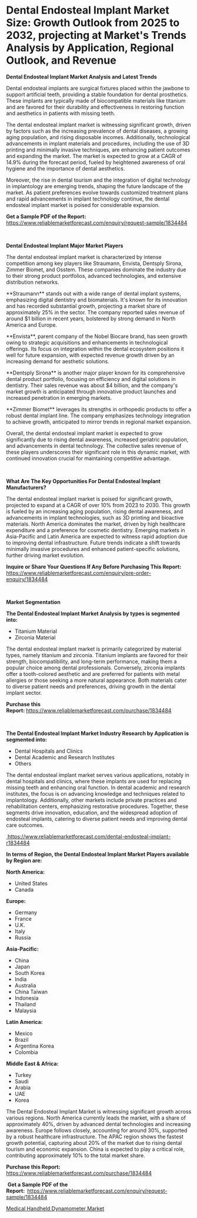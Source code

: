 <p><h1>Dental Endosteal Implant Market Size: Growth Outlook from 2025 to 2032, projecting at Market's Trends Analysis by Application, Regional Outlook, and Revenue</h1></p><p><strong>Dental Endosteal Implant Market Analysis and Latest Trends</strong></p>
<p><p>Dental endosteal implants are surgical fixtures placed within the jawbone to support artificial teeth, providing a stable foundation for dental prosthetics. These implants are typically made of biocompatible materials like titanium and are favored for their durability and effectiveness in restoring function and aesthetics in patients with missing teeth.</p><p>The dental endosteal implant market is witnessing significant growth, driven by factors such as the increasing prevalence of dental diseases, a growing aging population, and rising disposable incomes. Additionally, technological advancements in implant materials and procedures, including the use of 3D printing and minimally invasive techniques, are enhancing patient outcomes and expanding the market. The market is expected to grow at a CAGR of 14.9% during the forecast period, fueled by heightened awareness of oral hygiene and the importance of dental aesthetics.</p><p>Moreover, the rise in dental tourism and the integration of digital technology in implantology are emerging trends, shaping the future landscape of the market. As patient preferences evolve towards customized treatment plans and rapid advancements in implant technology continue, the dental endosteal implant market is poised for considerable expansion.</p></p>
<p><strong>Get a Sample PDF of the Report:&nbsp;</strong> <a href="https://www.reliablemarketforecast.com/enquiry/request-sample/1834484?utm_campaign=2810&utm_medium=2&utm_source=Github&utm_content=ia&utm_term=05032025&utm_id=dental-endosteal-implant">https://www.reliablemarketforecast.com/enquiry/request-sample/1834484</a></p>
<p>&nbsp;</p>
<p><strong>Dental Endosteal Implant Major Market Players</strong></p>
<p><p>The dental endosteal implant market is characterized by intense competition among key players like Straumann, Envista, Dentsply Sirona, Zimmer Biomet, and Osstem. These companies dominate the industry due to their strong product portfolios, advanced technologies, and extensive distribution networks.</p><p>**Straumann** stands out with a wide range of dental implant systems, emphasizing digital dentistry and biomaterials. It's known for its innovation and has recorded substantial growth, projecting a market share of approximately 25% in the sector. The company reported sales revenue of around $1 billion in recent years, bolstered by strong demand in North America and Europe.</p><p>**Envista**, parent company of the Nobel Biocare brand, has seen growth owing to strategic acquisitions and enhancements in technological offerings. Its focus on integration within the dental ecosystem positions it well for future expansion, with expected revenue growth driven by an increasing demand for aesthetic solutions.</p><p>**Dentsply Sirona** is another major player known for its comprehensive dental product portfolio, focusing on efficiency and digital solutions in dentistry. Their sales revenue was about $4 billion, and the company's market growth is anticipated through innovative product launches and increased penetration in emerging markets.</p><p>**Zimmer Biomet** leverages its strengths in orthopedic products to offer a robust dental implant line. The company emphasizes technology integration to achieve growth, anticipated to mirror trends in regional market expansion.</p><p>Overall, the dental endosteal implant market is expected to grow significantly due to rising dental awareness, increased geriatric population, and advancements in dental technology. The collective sales revenue of these players underscores their significant role in this dynamic market, with continued innovation crucial for maintaining competitive advantage.</p></p>
<p>&nbsp;</p>
<p><strong>What Are The Key Opportunities For Dental Endosteal Implant Manufacturers?</strong></p>
<p><p>The dental endosteal implant market is poised for significant growth, projected to expand at a CAGR of over 10% from 2023 to 2030. This growth is fueled by an increasing aging population, rising dental awareness, and advancements in implant technologies, such as 3D printing and bioactive materials. North America dominates the market, driven by high healthcare expenditure and a preference for cosmetic dentistry. Emerging markets in Asia-Pacific and Latin America are expected to witness rapid adoption due to improving dental infrastructure. Future trends indicate a shift towards minimally invasive procedures and enhanced patient-specific solutions, further driving market evolution.</p></p>
<p><strong>Inquire or Share Your Questions If Any Before Purchasing This Report:</strong> <a href="https://www.reliablemarketforecast.com/enquiry/pre-order-enquiry/1834484?utm_campaign=2810&utm_medium=2&utm_source=Github&utm_content=ia&utm_term=05032025&utm_id=dental-endosteal-implant">https://www.reliablemarketforecast.com/enquiry/pre-order-enquiry/1834484</a></p>
<p>&nbsp;</p>
<p><strong>Market Segmentation</strong></p>
<p><strong>The Dental Endosteal Implant Market Analysis by types is segmented into:</strong></p>
<p><ul><li>Titanium Material</li><li>Zirconia Material</li></ul></p>
<p><p>The dental endosteal implant market is primarily categorized by material types, namely titanium and zirconia. Titanium implants are favored for their strength, biocompatibility, and long-term performance, making them a popular choice among dental professionals. Conversely, zirconia implants offer a tooth-colored aesthetic and are preferred for patients with metal allergies or those seeking a more natural appearance. Both materials cater to diverse patient needs and preferences, driving growth in the dental implant sector.</p></p>
<p><strong>Purchase this Report:&nbsp;</strong><a href="https://www.reliablemarketforecast.com/purchase/1834484?utm_campaign=2810&utm_medium=2&utm_source=Github&utm_content=ia&utm_term=05032025&utm_id=dental-endosteal-implant">https://www.reliablemarketforecast.com/purchase/1834484</a></p>
<p>&nbsp;</p>
<p><strong>The Dental Endosteal Implant Market Industry Research by Application is segmented into:</strong></p>
<p><ul><li>Dental Hospitals and Clinics</li><li>Dental Academic and Research Institutes</li><li>Others</li></ul></p>
<p><p>The dental endosteal implant market serves various applications, notably in dental hospitals and clinics, where these implants are used for replacing missing teeth and enhancing oral function. In dental academic and research institutes, the focus is on advancing knowledge and techniques related to implantology. Additionally, other markets include private practices and rehabilitation centers, emphasizing restorative procedures. Together, these segments drive innovation, education, and the widespread adoption of endosteal implants, catering to diverse patient needs and improving dental care outcomes.</p></p>
<p><a href="https://www.reliablemarketforecast.com/dental-endosteal-implant-r1834484?utm_campaign=2810&utm_medium=2&utm_source=Github&utm_content=ia&utm_term=05032025&utm_id=dental-endosteal-implant">&nbsp;https://www.reliablemarketforecast.com/dental-endosteal-implant-r1834484</a></p>
<p><strong>In terms of Region, the Dental Endosteal Implant Market Players available by Region are:</strong></p>
<p>
    <p> <strong> North America: </strong>
        <ul>
            <li>United States</li>
            <li>Canada</li>
        </ul>
        </p> 
    <p> <strong> Europe: </strong>
        <ul>
            <li>Germany</li>
            <li>France</li>
            <li>U.K.</li>
            <li>Italy</li>
            <li>Russia</li>
        </ul>
        </p> 
    <p> <strong> Asia-Pacific: </strong>
        <ul>
            <li>China</li>
            <li>Japan</li>
            <li>South Korea</li>
            <li>India</li>
            <li>Australia</li>
            <li>China Taiwan</li>
            <li>Indonesia</li>
            <li>Thailand</li>
            <li>Malaysia</li>
        </ul>
        </p> 
    <p> <strong> Latin America: </strong>
        <ul>
            <li>Mexico</li>
            <li>Brazil</li>
            <li>Argentina Korea</li>
            <li>Colombia</li>
        </ul>
        </p> 
    <p> <strong> Middle East & Africa: </strong>
        <ul>
            <li>Turkey</li>
            <li>Saudi</li>
            <li>Arabia</li>
            <li>UAE</li>
            <li>Korea</li>
        </ul>
    </p>
    </p>
<p><p>The Dental Endosteal Implant Market is witnessing significant growth across various regions. North America currently leads the market, with a share of approximately 40%, driven by advanced dental technologies and increasing awareness. Europe follows closely, accounting for around 30%, supported by a robust healthcare infrastructure. The APAC region shows the fastest growth potential, capturing about 20% of the market due to rising dental tourism and economic expansion. China is expected to play a critical role, contributing approximately 10% to the total market share.</p></p>
<p><strong>Purchase this Report: </strong><a href="https://www.reliablemarketforecast.com/purchase/1834484?utm_campaign=2810&utm_medium=2&utm_source=Github&utm_content=ia&utm_term=05032025&utm_id=dental-endosteal-implant">https://www.reliablemarketforecast.com/purchase/1834484</a></p>
<p>&nbsp;<strong>Get a Sample PDF of the Report:&nbsp;&nbsp;</strong><a href="https://www.reliablemarketforecast.com/enquiry/request-sample/1834484?utm_campaign=2810&utm_medium=2&utm_source=Github&utm_content=ia&utm_term=05032025&utm_id=dental-endosteal-implant">https://www.reliablemarketforecast.com/enquiry/request-sample/1834484</a></p>
<p><strong></strong></p>
<p><p><a href="https://github.com/sadimsamid/Market-Research-Report-List-1/blob/main/medical-handheld-dynamometer-market.md?utm_campaign=2810&utm_medium=2&utm_source=Github&utm_content=ia&utm_term=05032025&utm_id=dental-endosteal-implant">Medical Handheld Dynamometer Market</a></p></p>
